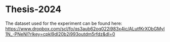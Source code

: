 # Thesis-2024

The dataset used for the experiment can be found here: https://www.dropbox.com/scl/fo/qs3aub62oq022i983x4ic/ALutfKrXObGMyl1N_-PNeNI?rlkey=cpkl9dl20b2i993outdm5rfdz&dl=0
